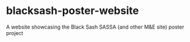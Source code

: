 # blacksash-poster-website
A website showcasing the Black Sash SASSA (and other M&amp;E site) poster project
